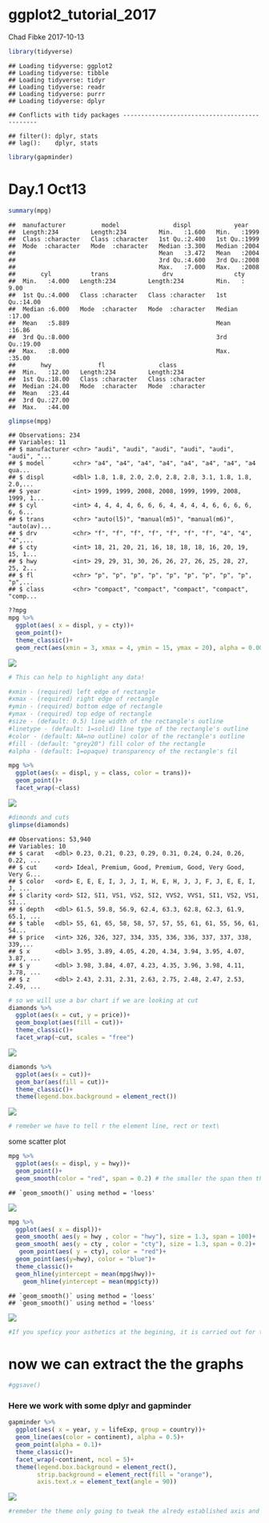 ggplot2\_tutorial\_2017
================
Chad Fibke
2017-10-13

``` r
library(tidyverse)
```

    ## Loading tidyverse: ggplot2
    ## Loading tidyverse: tibble
    ## Loading tidyverse: tidyr
    ## Loading tidyverse: readr
    ## Loading tidyverse: purrr
    ## Loading tidyverse: dplyr

    ## Conflicts with tidy packages ----------------------------------------------

    ## filter(): dplyr, stats
    ## lag():    dplyr, stats

``` r
library(gapminder)
```

Day.1 Oct13
===========

``` r
summary(mpg)
```

    ##  manufacturer          model               displ            year     
    ##  Length:234         Length:234         Min.   :1.600   Min.   :1999  
    ##  Class :character   Class :character   1st Qu.:2.400   1st Qu.:1999  
    ##  Mode  :character   Mode  :character   Median :3.300   Median :2004  
    ##                                        Mean   :3.472   Mean   :2004  
    ##                                        3rd Qu.:4.600   3rd Qu.:2008  
    ##                                        Max.   :7.000   Max.   :2008  
    ##       cyl           trans               drv                 cty       
    ##  Min.   :4.000   Length:234         Length:234         Min.   : 9.00  
    ##  1st Qu.:4.000   Class :character   Class :character   1st Qu.:14.00  
    ##  Median :6.000   Mode  :character   Mode  :character   Median :17.00  
    ##  Mean   :5.889                                         Mean   :16.86  
    ##  3rd Qu.:8.000                                         3rd Qu.:19.00  
    ##  Max.   :8.000                                         Max.   :35.00  
    ##       hwy             fl               class          
    ##  Min.   :12.00   Length:234         Length:234        
    ##  1st Qu.:18.00   Class :character   Class :character  
    ##  Median :24.00   Mode  :character   Mode  :character  
    ##  Mean   :23.44                                        
    ##  3rd Qu.:27.00                                        
    ##  Max.   :44.00

``` r
glimpse(mpg)
```

    ## Observations: 234
    ## Variables: 11
    ## $ manufacturer <chr> "audi", "audi", "audi", "audi", "audi", "audi", "...
    ## $ model        <chr> "a4", "a4", "a4", "a4", "a4", "a4", "a4", "a4 qua...
    ## $ displ        <dbl> 1.8, 1.8, 2.0, 2.0, 2.8, 2.8, 3.1, 1.8, 1.8, 2.0,...
    ## $ year         <int> 1999, 1999, 2008, 2008, 1999, 1999, 2008, 1999, 1...
    ## $ cyl          <int> 4, 4, 4, 4, 6, 6, 6, 4, 4, 4, 4, 6, 6, 6, 6, 6, 6...
    ## $ trans        <chr> "auto(l5)", "manual(m5)", "manual(m6)", "auto(av)...
    ## $ drv          <chr> "f", "f", "f", "f", "f", "f", "f", "4", "4", "4",...
    ## $ cty          <int> 18, 21, 20, 21, 16, 18, 18, 18, 16, 20, 19, 15, 1...
    ## $ hwy          <int> 29, 29, 31, 30, 26, 26, 27, 26, 25, 28, 27, 25, 2...
    ## $ fl           <chr> "p", "p", "p", "p", "p", "p", "p", "p", "p", "p",...
    ## $ class        <chr> "compact", "compact", "compact", "compact", "comp...

``` r
??mpg
mpg %>% 
  ggplot(aes( x = displ, y = cty))+ 
  geom_point()+
  theme_classic()+
  geom_rect(aes(xmin = 3, xmax = 4, ymin = 15, ymax = 20), alpha = 0.0001, color = "red")
```

![](ggplot_day1_2_files/figure-markdown_github-ascii_identifiers/scatter.plot-1.png)

``` r
# This can help to highlight any data!

#xmin - (required) left edge of rectangle
#xmax - (required) right edge of rectangle
#ymin - (required) bottom edge of rectangle
#ymax - (required) top edge of rectangle
#size - (default: 0.5) line width of the rectangle's outline
#linetype - (default: 1=solid) line type of the rectangle's outline
#color - (default: NA=no outline) color of the rectangle's outline
#fill - (default: "grey20") fill color of the rectangle
#alpha - (default: 1=opaque) transparency of the rectangle's fil
```

``` r
mpg %>% 
  ggplot(aes(x = displ, y = class, color = trans))+
  geom_point()+
  facet_wrap(~class)
```

![](ggplot_day1_2_files/figure-markdown_github-ascii_identifiers/unnamed-chunk-2-1.png)

``` r
#dimonds and cuts
glimpse(diamonds)   
```

    ## Observations: 53,940
    ## Variables: 10
    ## $ carat   <dbl> 0.23, 0.21, 0.23, 0.29, 0.31, 0.24, 0.24, 0.26, 0.22, ...
    ## $ cut     <ord> Ideal, Premium, Good, Premium, Good, Very Good, Very G...
    ## $ color   <ord> E, E, E, I, J, J, I, H, E, H, J, J, F, J, E, E, I, J, ...
    ## $ clarity <ord> SI2, SI1, VS1, VS2, SI2, VVS2, VVS1, SI1, VS2, VS1, SI...
    ## $ depth   <dbl> 61.5, 59.8, 56.9, 62.4, 63.3, 62.8, 62.3, 61.9, 65.1, ...
    ## $ table   <dbl> 55, 61, 65, 58, 58, 57, 57, 55, 61, 61, 55, 56, 61, 54...
    ## $ price   <int> 326, 326, 327, 334, 335, 336, 336, 337, 337, 338, 339,...
    ## $ x       <dbl> 3.95, 3.89, 4.05, 4.20, 4.34, 3.94, 3.95, 4.07, 3.87, ...
    ## $ y       <dbl> 3.98, 3.84, 4.07, 4.23, 4.35, 3.96, 3.98, 4.11, 3.78, ...
    ## $ z       <dbl> 2.43, 2.31, 2.31, 2.63, 2.75, 2.48, 2.47, 2.53, 2.49, ...

``` r
# so we will use a bar chart if we are looking at cut
diamonds %>% 
  ggplot(aes(x = cut, y = price))+
  geom_boxplot(aes(fill = cut))+
  theme_classic()+
  facet_wrap(~cut, scales = "free")
```

![](ggplot_day1_2_files/figure-markdown_github-ascii_identifiers/unnamed-chunk-3-1.png)

``` r
diamonds %>% 
  ggplot(aes(x = cut))+
  geom_bar(aes(fill = cut))+
  theme_classic()+
  theme(legend.box.background = element_rect()) 
```

![](ggplot_day1_2_files/figure-markdown_github-ascii_identifiers/unnamed-chunk-3-2.png)

``` r
# remeber we have to tell r the element line, rect or text\
```

some scatter plot

``` r
mpg %>% 
  ggplot(aes(x = displ, y = hwy))+
  geom_point()+
  geom_smooth(color = "red", span = 0.2) # the smaller the span then the sliding widow will be very small!
```

    ## `geom_smooth()` using method = 'loess'

![](ggplot_day1_2_files/figure-markdown_github-ascii_identifiers/unnamed-chunk-4-1.png)

``` r
mpg %>% 
  ggplot(aes( x = displ))+
  geom_smooth( aes(y = hwy , color = "hwy"), size = 1.3, span = 100)+
  geom_smooth( aes(y = cty , color = "cty"), size = 1.3, span = 0.2)+
   geom_point(aes( y = cty), color = "red")+
  geom_point(aes(y=hwy), color = "blue")+
  theme_classic()+
  geom_hline(yintercept = mean(mpg$hwy))+
    geom_hline(yintercept = mean(mpg$cty))
```

    ## `geom_smooth()` using method = 'loess'
    ## `geom_smooth()` using method = 'loess'

![](ggplot_day1_2_files/figure-markdown_github-ascii_identifiers/unnamed-chunk-5-1.png)

``` r
#If you speficy your asthetics at the begining, it is carried out for the rest of the layers. Now once we add a layer we can overright these aes **per** layer
```

now we can extract the the graphs
=================================

``` r
#ggsave()
```

### Here we work with some dplyr and gapminder

``` r
gapminder %>% 
  ggplot(aes( x = year, y = lifeExp, group = country))+
  geom_line(aes(color = continent), alpha = 0.5)+
  geom_point(alpha = 0.1)+
  theme_classic()+
  facet_wrap(~continent, ncol = 5)+
  theme(legend.box.background = element_rect(),
        strip.background = element_rect(fill = "orange"),
        axis.text.x = element_text(angle = 90))
```

![](ggplot_day1_2_files/figure-markdown_github-ascii_identifiers/unnamed-chunk-7-1.png)

``` r
#remeber the theme only going to tweak the alredy established axis and all of that1
```
